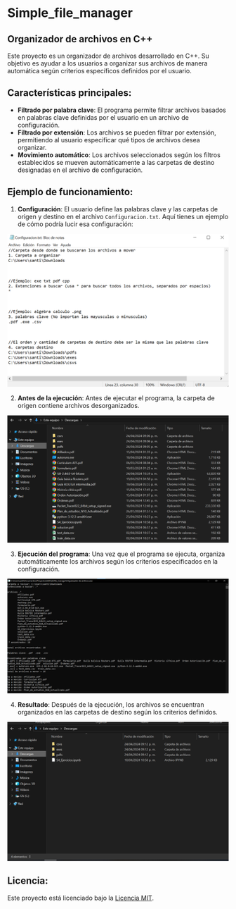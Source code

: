 # Simple_file_manager
 
## Organizador de archivos en C++

Este proyecto es un organizador de archivos desarrollado en C++. Su objetivo es ayudar a los usuarios a organizar sus archivos de manera automática según criterios específicos definidos por el usuario.

## Características principales:

- **Filtrado por palabra clave**: El programa permite filtrar archivos basados en palabras clave definidas por el usuario en un archivo de configuración.
- **Filtrado por extensión**: Los archivos se pueden filtrar por extensión, permitiendo al usuario especificar qué tipos de archivos desea organizar.
- **Movimiento automático**: Los archivos seleccionados según los filtros establecidos se mueven automáticamente a las carpetas de destino designadas en el archivo de configuración.

## Ejemplo de funcionamiento:

1. **Configuración**: El usuario define las palabras clave y las carpetas de origen y destino en el archivo `Configuracion.txt`. Aquí tienes un ejemplo de cómo podría lucir esa configuración:

![Ejemplo de configuración](Imgs/Ejemplo_configuracion.png)


2. **Antes de la ejecución**: Antes de ejecutar el programa, la carpeta de origen contiene archivos desorganizados.

![Antes de la ejecución](Imgs/Antes.png)

3. **Ejecución del programa**: Una vez que el programa se ejecuta, organiza automáticamente los archivos según los criterios especificados en la configuración.

![Resultado de la ejecución](Imgs/log.png)

4. **Resultado**: Después de la ejecución, los archivos se encuentran organizados en las carpetas de destino según los criterios definidos.

![Resultado de la ejecución](Imgs/Resultado.png)


## Licencia:

Este proyecto está licenciado bajo la [Licencia MIT](LICENSE).
